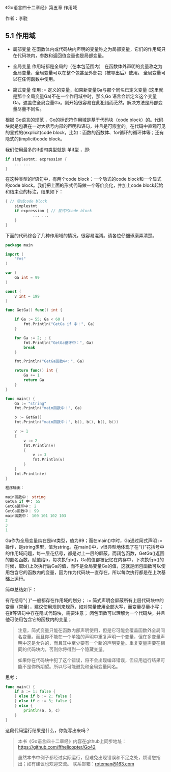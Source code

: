 《Go语言四十二章经》第五章 作用域

作者：李骁

## 5.1 作用域
* 局部变量
在函数体内或代码块内声明的变量称之为局部变量，它们的作用域只在代码块内，参数和返回值变量也是局部变量。

* 全局变量
作用域都是全局的（在本包范围内）
在函数体外声明的变量称之为全局变量，全局变量可以在整个包甚至外部包（被导出后）使用。
全局变量可以在任何函数中使用。

* 简式变量
使用 := 定义的变量，如果新变量Ga与那个同名已定义变量 (这里就是那个全局变量Ga)不在一个作用域中时，那么Go 语言会新定义这个变量Ga，遮盖住全局变量Ga。刚开始很容易在此犯错而茫然，解决方法是局部变量尽量不同名。

根据 Go语言的规范 ，Go的标识符作用域是基于代码块（code block）的。代码块就是包裹在一对大括号内部的声明和语句，并且是可嵌套的。在代码中直观可见的显式的(explicit)code block，比如：函数的函数体、for循环的循环体等；还有隐式的(implicit)code block。

我们使用最多的if语句类型就是 单if型 ，即:

```Go
if simplestmt; expression {
    ... ...
}
```

在这种类型的if语句中，有两个code block：一个隐式的code block和一个显式的code block。我们把上面的形式代码做一个等价变化，并加上code block起始和结束点的标注，结果如下：

```Go
{ // 隐式code block
    simplestmt
    if expression { // 显式的code block
            ... ...
    } 
} 
```

下面的代码综合了几种作用域的情况，很容易混淆。请各位仔细琢磨弄清楚。

```Go
package main

import (
	"fmt"
)

var (
	Ga int = 99
)

const (
	v int = 199
)

func GetGa() func() int {

	if Ga := 55; Ga < 60 {
		fmt.Println("GetGa if 中：", Ga)
	}

	for Ga := 2; ; {
		fmt.Println("GetGa循环中：", Ga)
		break
	}

	fmt.Println("GetGa函数中：", Ga)

	return func() int {
		Ga += 1
		return Ga
	}
}

func main() {
	Ga := "string"
	fmt.Println("main函数中：", Ga)

	b := GetGa()
	fmt.Println("main函数中：", b(), b(), b(), b())

	v := 1
	{
		v := 2
		fmt.Println(v)
		{
			v := 3
			fmt.Println(v)
		}
	}
	fmt.Println(v)
}


```

```Go
程序输出：

main函数中： string
GetGa if 中： 55
GetGa循环中： 2
GetGa函数中： 99
main函数中： 100 101 102 103
2
3
1

```

Ga作为全局变量纯在是int类型，值为99；而在main()中时，Ga通过简式声明 := 操作，是string类型，值为string。在main()中，v很典型地体现了在“{}”花括号中的作用域问题，每一层花括号，都是对上一层的屏蔽。而闭包函数，GetGa()返回的匿名函数，赋值给b，每次执行b()，Ga的值都被记忆在内存中，下次执行b()的时候，取b()上次执行后Ga的值，而不是全局变量Ga的值，这就是闭包函数可以使用包含它的函数内的变量，因为作为代码块一直存在，所以每次执行都是在上次基础上运行。

简单总结如下：

有花括号"{ }"一般都存在作用域的划分；
:= 简式声明会屏蔽所有上层代码块中的变量（常量），建议使用规则来规范，如对常量使用全部大写，而变量尽量小写；
在if等语句中存在隐式代码块，需要注意；
闭包函数可以理解为一个代码块，并且他可使用包含它的函数内的变量；

>注意，简式变量只能在函数内部声明使用，但是它可能会覆盖函数外全局同名变量。而且你不能在一个单独的声明中重复声明一个变量，但在多变量声明中这是允许的，而且其中至少要有一个新的声明变量。重复变量需要在相同的代码块内，否则你将得到一个隐藏变量。
>
>如果你在代码块中犯了这个错误，将不会出现编译错误，但应用运行结果可能不是你所期望。所以尽可能避免和全局变量同名。

思考：

```Go
func main() {
    if a := 1; false {
    } else if b := 2; false {
    } else if c := 3; false {
    } else {
        println(a, b, c)
    }
}

```

这段代码运行结果是什么，你能写出来吗？


>本书《Go语言四十二章经》内容在github上同步地址：https://github.com/ffhelicopter/Go42 
>
>虽然本书中例子都经过实际运行，但难免出现错误和不足之处，烦请您指出；如有建议也欢迎交流。
>联系邮箱：roteman@163.com 